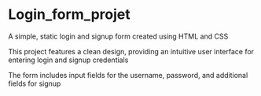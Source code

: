 # Login_form_projet
A simple, static login and signup form created using HTML and CSS

This project features a clean design, providing an intuitive user interface for entering login and signup credentials

The form includes input fields for the username, password, and additional fields for signup

